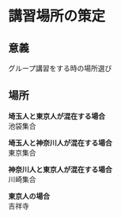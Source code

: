 # 講習場所の策定

## 意義
グループ講習をする時の場所選び

## 場所

**埼玉人と東京人が混在する場合**<br>
池袋集合

**埼玉人と神奈川人が混在する場合**<br>
東京集合

**神奈川人と東京人が混在する場合**<br>
川崎集合

**東京人の場合**<br>
吉祥寺
